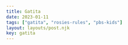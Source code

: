 ```yaml
---
title: Gatita
date: 2023-01-11
tags: ["gatita", "rosies-rules", "pbs-kids"]
layout: layouts/post.njk
key: gatita
---
```

